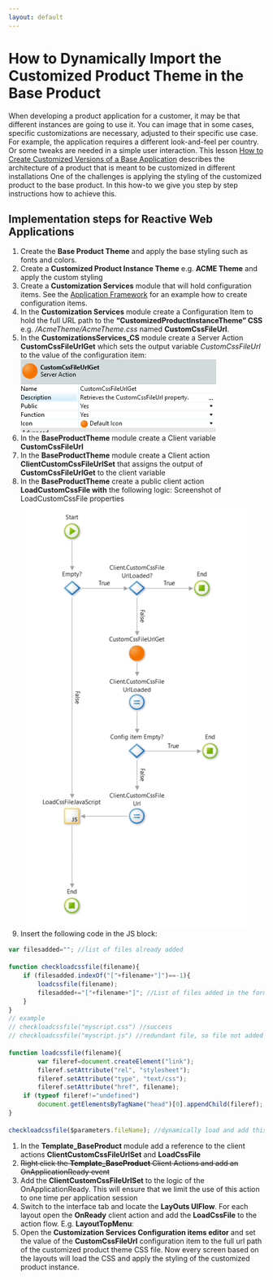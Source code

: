 ```yaml
---
layout: default
---
```

# How to Dynamically Import the Customized Product Theme in the Base Product
When developing a product application for a customer, it may be that different instances are going to use it. You can image that in some cases, specific customizations are necessary, adjusted to their specific use case. For example, the application requires a different look-and-feel per country. Or some tweaks are needed in a simple user interaction. This lesson [How to Create Customized Versions of a Base Application](https://success.outsystems.com/Documentation/Best_Practices/Architecture/How_to_Create_Customized_Versions_of_a_Base_Application) describes the architecture of a product that is meant to be customized in different installations
One of the challenges is applying the styling of the customized product to the base product. In this how-to we give you step by step instructions how to achieve this.
## Implementation steps for Reactive Web Applications
1.	Create the **Base Product Theme** and apply the base styling such as fonts and colors.
1.	Create a **Customized Product Instance Theme** e.g. **ACME Theme** and apply the custom styling
1.	Create a **Customization Services** module that will hold configuration items. See the [Application Framework](https://www.outsystems.com/forge/component-overview/5944/application-framework) for an example how to create configuration items.
1.	In the **Customization Services** module create a Configuration Item to hold the full URL path to the **“CustomizedProductInstanceTheme” CSS** e.g.
*<server path>/AcmeTheme/AcmeTheme.css* named **CustomCssFileUrl**.
1.	In the **CustomizationsServices_CS** module create a Server Action **CustomCssFileUrlGet** which sets the output variable *CustomCssFileUrl* to the value of the configuration item:
![Screenshot of CustomCssFileUrlGet](images/CustomCssFileUrlGet.png)
1.	In the **BaseProductTheme** module create a Client variable **CustomCssFileUrl**
1.	In the **BaseProductTheme** module create a Client action **ClientCustomCssFileUrlSet** that assigns the output of **CustomCssFileUrlGet** to the client variable   
1.	In the **BaseProductTheme** create a public client action **LoadCustomCssFile with** the following logic: Screenshot of LoadCustomCssFile properties
![Screenshot of LoadCustomCssFile action](images/LoadCustomCssFile.png)
1.  Insert the following code in the JS block:
~~~javascript
var filesadded=""; //list of files already added

function checkloadcssfile(filename){
    if (filesadded.indexOf("["+filename+"]")==-1){
        loadcssfile(filename);
        filesadded+="["+filename+"]"; //List of files added in the form "[filename1],[filename2],etc"
    }
}
// example
// checkloadcssfile("myscript.css") //success
// checkloadcssfile("myscript.js") //redundant file, so file not added

function loadcssfile(filename){
        var fileref=document.createElement("link");
        fileref.setAttribute("rel", "stylesheet");
        fileref.setAttribute("type", "text/css");
        fileref.setAttribute("href", filename);
    if (typeof fileref!="undefined")
        document.getElementsByTagName("head")[0].appendChild(fileref);
}

checkloadcssfile($parameters.fileName); //dynamically load and add this .css file
~~~
1.	In the **Template_BaseProduct** module add a reference to the client actions **ClientCustomCssFileUrlSet** and **LoadCssFile**
1.	~~Right click the **Template_BaseProduct** Client Actions and add an OnApplicationReady event~~
1.	Add the **ClientCustomCssFileUrlSet** to the logic of the OnApplicationReady. This will ensure that we limit the use of this action to one time per application session
1.	Switch to the interface tab and locate the **LayOuts UIFlow**. For each layout open the **OnReady** client action and add the **LoadCssFile** to the action flow. E.g. **LayoutTopMenu**:  
1.	Open the **Customization Services Configuration items editor** and set the value of the **CustomCssFileUrl** configuration item to the full url path of the customized product theme CSS file.
Now every screen based on the layouts will load the CSS and apply the styling of the customized product instance.
